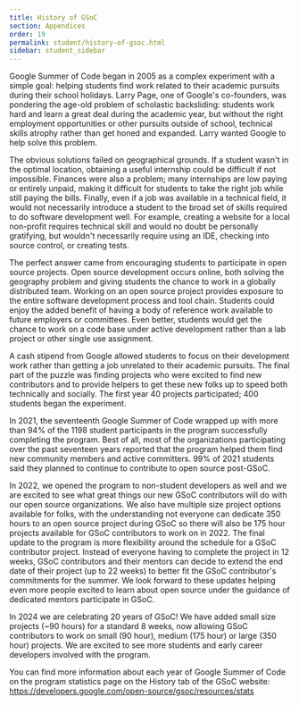 ```yaml
---
title: History of GSoC
section: Appendices
order: 19
permalink: student/history-of-gsoc.html
sidebar: student_sidebar
---
```


Google Summer of Code began in 2005 as a complex experiment with a simple goal: helping students find work related to their academic pursuits during their school holidays. Larry Page, one of Google's co-founders, was pondering the age-old problem of scholastic backsliding: students work hard and learn a great deal during the academic year, but without the right employment opportunities or other pursuits outside of school, technical skills atrophy rather than get honed and expanded. Larry wanted Google to help solve this problem.

The obvious solutions failed on geographical grounds. If a student wasn't in the optimal location, obtaining a useful internship could be difficult if not impossible. Finances were also a problem; many internships are low paying or entirely unpaid, making it difficult for students to take the right job while still paying the bills. Finally, even if a job was available in a technical field, it would not necessarily introduce a student to the broad set of skills required to do software development well. For example, creating a website for a local non-profit requires technical skill and would no doubt be personally gratifying, but wouldn't necessarily require using an IDE, checking into source control, or creating tests.

The perfect answer came from encouraging students to participate in open source projects. Open source development occurs online, both solving the geography problem and giving students the chance to work in a globally distributed team. Working on an open source project provides exposure to the entire software development process and tool chain. Students could enjoy the added benefit of having a body of reference work available to future employers or committees. Even better, students would get the chance to work on a code base under active development rather than a lab project or other single use assignment.

A cash stipend from Google allowed students to focus on their development work rather than getting a job unrelated to their academic pursuits. The final part of the puzzle was finding projects who were excited to find new contributors and to provide helpers to get these new folks up to speed both technically and socially. The first year 40 projects participated; 400 students began the experiment.

In 2021, the seventeenth Google Summer of Code wrapped up with more than 94% of the 1198 student participants in the program successfully completing the program. Best of all, most of the organizations participating over the past seventeen years reported that the program helped them find new community members and active committers. 99% of 2021 students said they planned to continue to contribute to open source post-GSoC.

In 2022, we opened the program to non-student developers as well and we are excited to see what great things our new GSoC contributors will do with our open source organizations. We also have multiple size project options available for folks, with the understanding not everyone can dedicate 350 hours to an open source project during GSoC so there will also be 175 hour projects available for GSoC contributors to work on in 2022. The final update to the program is more flexibility around the schedule for a GSoC contributor project. Instead of everyone having to complete the project in 12 weeks, GSoC contributors and their mentors can decide to extend the end date of their project (up to 22 weeks) to better fit the GSoC contributor's commitments for the summer. We look forward to these updates helping even more people excited to learn about open source under the guidance of dedicated mentors participate in GSoC.

In 2024 we are celebrating 20 years of GSoC! We have added small size projects (~90 hours) for a standard 8 weeks, now allowing GSoC contributors to work on small (90 hour), medium (175 hour) or large (350 hour) projects. We are excited to see more students and early career developers involved with the program.

You can find more information about each year of Google Summer of Code on the program statistics page on the History tab of the GSoC website: <https://developers.google.com/open-source/gsoc/resources/stats>
